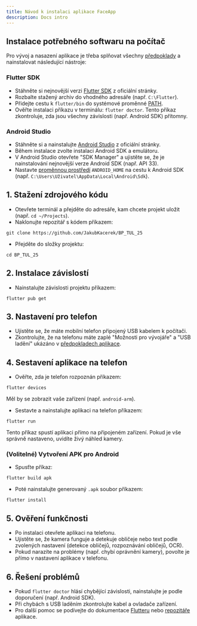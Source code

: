 ```yaml
---
title: Návod k instalaci aplikace FaceApp
description: Docs intro
---
```




## Instalace potřebného softwaru na počítač

Pro vývoj a nasazení aplikace je třeba splňovat všechny [předpoklady](https://jakubkacerek.github.io/BP-DOCS/dashboard/p%C5%99edpoklady/) a nainstalovat následující nástroje:

###  Flutter SDK

- Stáhněte si nejnovější verzi [Flutter SDK](https://docs.flutter.dev/get-started/install) z oficiální stránky.
- Rozbalte stažený archiv do vhodného adresáře (např. `C:\Flutter`).
- Přidejte cestu k `flutter/bin` do systémové proměnné [PATH](https://superuser.com/questions/284342/what-are-path-and-other-environment-variables-and-how-can-i-set-or-use-them).
- Ověřte instalaci příkazu v terminálu: `flutter doctor`. Tento příkaz zkontroluje, zda jsou všechny závislosti (např. Android SDK) přítomny.

###  Android Studio

- Stáhněte si a nainstalujte [Android Studio](https://developer.android.com/studio) z oficiální stránky.
- Během instalace zvolte instalaci Android SDK a emulátoru.
- V Android Studio otevřete "SDK Manager" a ujistěte se, že je nainstalování nejnovější verze Android SDK (např. API 33).
- Nastavte [proměnnou prostředí](https://superuser.com/questions/284342/what-are-path-and-other-environment-variables-and-how-can-i-set-or-use-them) `ANDROID_HOME` na cestu k Android SDK 
(např. `C:\Users\Uživatel\AppData\Local\Android\Sdk`).

## 1. Stažení zdrojového kódu

- Otevřete terminál a přejděte do adresáře, kam chcete projekt uložit 
(např. `cd ~/Projects`).
- Naklonujte repozitář s kódem příkazem:
```shell
git clone https://github.com/JakubKacerek/BP_TUL_25
```
- Přejděte do složky projektu:
```shell
cd BP_TUL_25
```
## 2. Instalace závislostí
- Nainstalujte závislosti projektu příkazem:
```shell
flutter pub get
```
## 3. Nastavení pro telefon
- Ujistěte se, že máte mobilní telefon připojený USB kabelem k počítači.
- Zkontrolujte, že na telefonu máte zaplé "Možnosti pro vývojáře" a "USB ladění" ukázáno v [předpokladech aplikace](https://jakubkacerek.github.io/BP-DOCS/dashboard/p%C5%99edpoklady/).

## 4. Sestavení aplikace na telefon
- Ověřte, zda je telefon rozpoznán příkazem:
```shell
flutter devices
```
Měl by se zobrazit vaše zařízení (např. `android-arm`).

- Sestavte a nainstalujte aplikaci na telefon příkazem:
```shell
flutter run
```
Tento příkaz spustí aplikaci přímo na připojeném zařízení. Pokud je vše správně nastaveno, uvidíte živý náhled kamery.

### (Volitelné) Vytvoření APK pro Android

- Spusťte příkaz:
```shell
flutter build apk
```
- Poté nainstalujte generovaný `.apk` soubor příkazem:
```shell
flutter install
```

## 5. Ověření funkčnosti

- Po instalaci otevřete aplikaci na telefonu.
- Ujistěte se, že kamera funguje a detekuje obličeje nebo text podle zvolených nastavení (detekce obličejů, rozpoznávání obličejů, OCR).
- Pokud narazíte na problémy (např. chybí oprávnění kamery), povolte je přímo v nastavení aplikace v telefonu.

## 6. Řešení problémů

- Pokud `flutter doctor` hlásí chybějící závislosti, nainstalujte je podle doporučení (např. Android SDK).
- Při chybách s USB laděním zkontrolujte kabel a ovladače zařízení.
- Pro další pomoc se podívejte do dokumentace [Flutteru](https://docs.flutter.dev/) nebo [repozitáře](https://github.com/JakubKacerek/BP_TUL_25) aplikace.